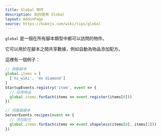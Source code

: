 ```yaml
---
title: Global 物件
description: 如何使用 Global 
layout: AddonPage
source: https://kubejs.com/wiki/tips/global
---
```


`global` 是一個在所有腳本類型中都可以訪問的物件。

它可以用於在腳本之間共享數據，例如自動為物品添加配方。

這裡有一個例子：

```js
// 啟動腳本
global.items = [
  ['hi_wiki', '4x diamond']
]
StartupEvents.registry('item', event => {
  // 註冊物品
  global.items.forEach(items => event.register(items[0]))
})
```
```js
// 伺服器腳本
ServerEvents.recipes(event => {
  // 添加配方
  global.items.forEach(items => event.shapeless(items[0], items[1]))
})
```